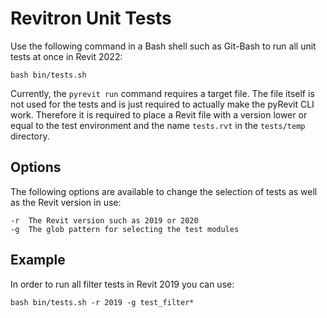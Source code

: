 # Revitron Unit Tests

Use the following command in a Bash shell such as Git-Bash to run all unit tests at once in Revit 2022:

	bash bin/tests.sh

Currently, the `pyrevit run` command requires a target file. The file itself is not used for the tests and is just required to actually make the pyRevit CLI work. Therefore it is required to place a Revit file with a version lower or equal to the test environment and the name `tests.rvt` in the `tests/temp` directory.

## Options

The following options are available to change the selection of tests as well as the Revit version in use:

	-r	The Revit version such as 2019 or 2020
	-g	The glob pattern for selecting the test modules

## Example

In order to run all filter tests in Revit 2019 you can use:

	bash bin/tests.sh -r 2019 -g test_filter*